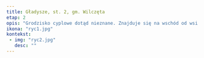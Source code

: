 ```yaml
---
title: Gładysze, st. 2, gm. Wilczęta
etap: 2
opis: "Grodzisko cyplowe dotąd nieznane. Znajduje się na wschód od wsi Gładysze, w odległości około 300 m na północ od grodziska Gładysze, st. 1. Oba stanowiska oddziela od siebie głęboki jar, którym płynie dopływ Pasłęki. Obszar cypla od wysoczyzny oddziela jeden wał i fosa o nieznacznych rozmiarach. Stanowisko wstępnie datowane na okres wczesnego średniowiecza."
ikona: "ryc1.jpg"
kontekst:
 - img: "ryc2.jpg"
   desc: ""
---
```


